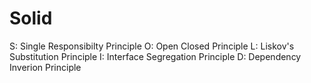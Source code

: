 # Solid

S: Single Responsibilty Principle
O: Open Closed Principle
L: Liskov's Substitution Principle
I: Interface Segregation Principle
D: Dependency Inverion Principle

